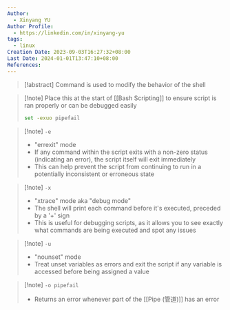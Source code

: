 ```yaml
---
Author:
  - Xinyang YU
Author Profile:
  - https://linkedin.com/in/xinyang-yu
tags:
  - linux
Creation Date: 2023-09-03T16:27:32+08:00
Last Date: 2024-01-01T13:47:10+08:00
References: 
---
```

>[!abstract] Command is used to modify the behavior of the shell

>[!note] Place this at the start of [[Bash Scripting]] to ensure script is ran properly or can be debugged easily
>```bash
>set -exuo pipefail
>```

>[!note] ``-e``
>- "errexit" mode
>- If any command within the script exits with a non-zero status (indicating an error), the script itself will exit immediately
>- This can help prevent the script from continuing to run in a potentially inconsistent or erroneous state

>[!note] ``-x``
>- "xtrace" mode aka "debug mode"
>- The shell will print each command before it's executed, preceded by a '+' sign
>- This is useful for debugging scripts, as it allows you to see exactly what commands are being executed and spot any issues

>[!note] ``-u``
>- "nounset" mode
>- Treat unset variables as errors and exit the script if any variable is accessed before being assigned a value

>[!note] ``-o pipefail``
>- Returns an error whenever part of the [[Pipe (管道)]] has an error